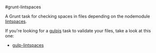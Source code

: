 #grunt-lintspaces

A Grunt task for checking spaces in files depending on the nodemodule
[lintspaces](https://github.com/schorfES/node-lintspaces).

If you're looking for a [gulpjs](http://gulpjs.com/) task to validate your
files, take a look at this one:

* [gulp-lintspaces](https://github.com/ck86/gulp-lintspaces)
